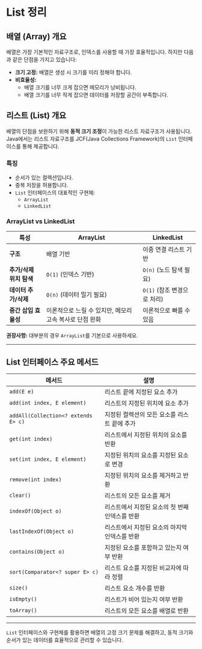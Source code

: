 # List 정리

## 배열 (Array) 개요

배열은 가장 기본적인 자료구조로, 인덱스를 사용할 때 가장 효율적입니다. 하지만 다음과 같은 단점을 가지고 있습니다:

- **크기 고정:** 배열은 생성 시 크기를 미리 정해야 합니다.
- **비효율성:**
    - 배열 크기를 너무 크게 잡으면 메모리가 낭비됩니다.
    - 배열 크기를 너무 작게 잡으면 데이터를 저장할 공간이 부족합니다.

## 리스트 (List) 개요

배열의 단점을 보완하기 위해 **동적 크기 조정**이 가능한 리스트 자료구조가 사용됩니다.
Java에서는 리스트 자료구조를 JCF(Java Collections Framework)의 `List` 인터페이스를 통해 제공합니다.

### 특징
- 순서가 있는 컬렉션입니다.
- 중복 저장을 허용합니다.
- `List` 인터페이스의 대표적인 구현체:
    - `ArrayList`
    - `LinkedList`

### ArrayList vs LinkedList

| 특성                           | ArrayList                                      | LinkedList                             |
|--------------------------------|-----------------------------------------------|----------------------------------------|
| **구조**                       | 배열 기반                                     | 이중 연결 리스트 기반                      |
| **추가/삭제 위치 탐색**         | `O(1)` (인덱스 기반)                         | `O(n)` (노드 탐색 필요)                   |
| **데이터 추가/삭제**            | `O(n)` (데이터 밀기 필요)                    | `O(1)` (참조 변경으로 처리)               |
| **중간 삽입 효율성**            | 이론적으로 느릴 수 있지만, 메모리 고속 복사로 단점 완화 | 이론적으로 빠를 수 있음                    |

**권장사항:** 대부분의 경우 `ArrayList`를 기본으로 사용하세요.

---

## List 인터페이스 주요 메서드

| 메서드                                 | 설명                                    |
|---------------------------------------|---------------------------------------|
| `add(E e)`                            | 리스트 끝에 지정된 요소 추가                    |
| `add(int index, E element)`           | 리스트의 지정된 위치에 요소 추가                |
| `addAll(Collection<? extends E> c)`   | 지정된 컬렉션의 모든 요소를 리스트 끝에 추가        |
| `get(int index)`                      | 리스트에서 지정된 위치의 요소를 반환             |
| `set(int index, E element)`           | 지정된 위치의 요소를 지정된 요소로 변경           |
| `remove(int index)`                   | 지정된 위치의 요소를 제거하고 반환               |
| `clear()`                             | 리스트의 모든 요소를 제거                      |
| `indexOf(Object o)`                   | 리스트에서 지정된 요소의 첫 번째 인덱스를 반환       |
| `lastIndexOf(Object o)`               | 리스트에서 지정된 요소의 마지막 인덱스를 반환       |
| `contains(Object o)`                  | 지정된 요소를 포함하고 있는지 여부 반환           |
| `sort(Comparator<? super E> c)`       | 리스트 요소를 지정된 비교자에 따라 정렬            |
| `size()`                              | 리스트 요소 개수를 반환                       |
| `isEmpty()`                           | 리스트가 비어 있는지 여부 반환                   |
| `toArray()`                           | 리스트의 모든 요소를 배열로 반환                 |

---

`List` 인터페이스와 구현체를 활용하면 배열의 고정 크기 문제를 해결하고, 동적 크기와 순서가 있는 데이터를 효율적으로 관리할 수 있습니다.
